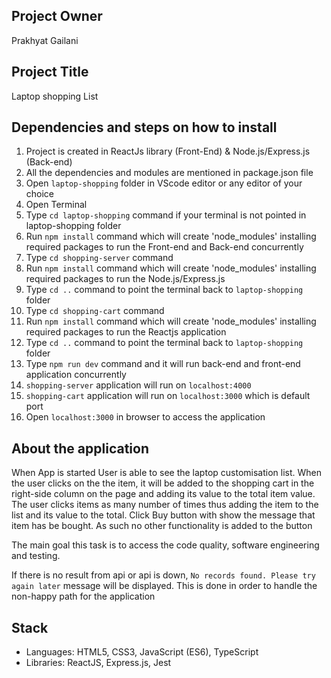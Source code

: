 ## Project Owner

Prakhyat Gailani

## Project Title

Laptop shopping List

## Dependencies and steps on how to install

1. Project is created in ReactJs library (Front-End) & Node.js/Express.js (Back-end)
2. All the dependencies and modules are mentioned in package.json file
3. Open `laptop-shopping` folder in VScode editor or any editor of your choice
4. Open Terminal
5. Type `cd laptop-shopping` command if your terminal is not pointed in laptop-shopping folder
6. Run `npm install` command which will create 'node_modules' installing required packages to run the Front-end and Back-end concurrently
7. Type `cd shopping-server` command
8. Run `npm install` command which will create 'node_modules' installing required packages to run the Node.js/Express.js
9. Type `cd ..` command to point the terminal back to `laptop-shopping` folder
10. Type `cd shopping-cart` command
11. Run `npm install` command which will create 'node_modules' installing required packages to run the Reactjs application
12. Type `cd ..` command to point the terminal back to `laptop-shopping` folder
13. Type `npm run dev` command and it will run back-end and front-end application concurrently
14. `shopping-server` application will run on `localhost:4000`
15. `shopping-cart` application will run on `localhost:3000` which is default port
16. Open `localhost:3000` in browser to access the application

## About the application

When App is started User is able to see the laptop customisation list. When the user clicks on the the item, it will be added to the shopping cart in the right-side column on the page and adding its value to the total item value. The user clicks items as many number of times thus adding the item to the list and its value to the total. Click Buy button with show the message that item has be bought. As such no other functionality is added to the button

The main goal this task is to access the code quality, software engineering and testing.

If there is no result from api or api is down, `No records found. Please try again later` message will be displayed.
This is done in order to handle the non-happy path for the application

## Stack

- Languages: HTML5, CSS3, JavaScript (ES6), TypeScript
- Libraries: ReactJS, Express.js, Jest
